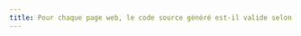 ```yaml
---
title: Pour chaque page web, le code source généré est-il valide selon le [type de document](#type-de-document) spécifié ?
---
```


